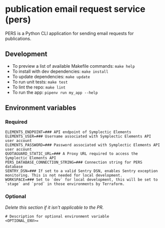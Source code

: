 # publication email request service (pers)

PERS is a Python CLI application for sending email requests for publications.

## Development

- To preview a list of available Makefile commands: `make help`
- To install with dev dependencies: `make install`
- To update dependencies: `make update`
- To run unit tests: `make test`
- To lint the repo: `make lint`
- To run the app: `pipenv run my_app --help`

## Environment variables

### Required

```shell
ELEMENTS_ENDPOINT=### API endpoint of Symplectic Elements
ELEMENTS_USER=### Username associated with Symplectic Elements API user account
ELEMENTS_PASSWORD=### Password associated with Symplectic Elements API user account 
QUOTAGUARD_STATIC_URL=### A Proxy URL required to access the Symplectic Elements API
PERS_DATABASE_CONNECTION_STRING=### Connection string for PERS database
SENTRY_DSN=### If set to a valid Sentry DSN, enables Sentry exception monitoring. This is not needed for local development.
WORKSPACE=### Set to `dev` for local development, this will be set to `stage` and `prod` in those environments by Terraform.
```

### Optional

_Delete this section if it isn't applicable to the PR._

```
# Description for optional environment variable
<OPTIONAL_ENV>=
```





